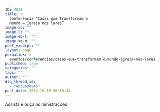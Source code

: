 ```yaml
---
ID: 4021
title: >
  Conferência “Casas que Transformam o
  Mundo – Igreja nos lares”
image-xl: ""
image-l: ""
image-sq-l: ""
image-sq-m: ""
post_excerpt: ""
layout: page
permalink: >
  eventos/conferencias/casas-que-transformam-o-mundo-igreja-nos-lares
published: true
categories: ""
tags: ""
author: ""
dsq_thread_id:
  - "4030698046"
post_date: 2014-10-16 00:18:44
---
```

Assista e ouça as ministrações